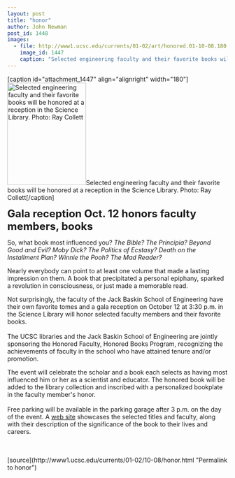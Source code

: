 ```yaml
---
layout: post
title: "honor"
author: John Newman
post_id: 1448
images:
  - file: http://www1.ucsc.edu/currents/01-02/art/honored.01-10-08.180.jpg
    image_id: 1447
    caption: "Selected engineering faculty and their favorite books will be honored at a reception in the Science Library. Photo: Ray Collett"
---
```


[caption id="attachment_1447" align="alignright" width="180"]<a href="http://localhost/mysite/wp-content/uploads/2001/10/honored.01-10-08.180.jpg"><img class="size-full wp-image-1447" src="http://localhost/mysite/wp-content/uploads/2001/10/honored.01-10-08.180.jpg" alt="Selected engineering faculty and their favorite books will be honored at a reception in the Science Library. Photo: Ray Collett" width="180" height="234" /></a>Selected engineering faculty and their favorite books will be honored at a reception in the Science Library. Photo: Ray Collett[/caption]
<p>
  <font size="5"><b>Gala reception Oct. 12 honors faculty members, books</b></font>
</p>
<p>
  So, what book most influenced you? <i>The Bible? The Principia? Beyond Good and Evil? Moby Dick? The Politics of Ecstasy? Death on the Installment Plan? Winnie the Pooh? The Mad Reader?</i>
</p>Nearly everybody can point to at least one volume that made a lasting impression on them. A book that precipitated a personal epiphany, sparked a revolution in consciousness, or just made a memorable read.
<p>
  Not surprisingly, the faculty of the Jack Baskin School of Engineering have their own favorite tomes and a gala reception on October 12 at 3:30 p.m. in the Science Library will honor selected faculty members and their favorite books.<br>
  <br>
  The UCSC libraries and the Jack Baskin School of Engineering are jointly sponsoring the Honored Faculty, Honored Books Program, recognizing the achievements of faculty in the school who have attained tenure and/or promotion.
</p>
<p>
  The event will celebrate the scholar and a book each selects as having most influenced him or her as a scientist and educator. The honored book will be added to the library collection and inscribed with a personalized bookplate in the faculty member's honor.<br>
  <br>
  Free parking will be available in the parking garage after 3 p.m. on the day of the event. A <a href="http://library.ucsc.edu/science/honor/">web site</a> showcases the selected titles and faculty, along with their description of the significance of the book to their lives and careers.<b><br></b><br>
  <br>

</p>
[source](http://www1.ucsc.edu/currents/01-02/10-08/honor.html "Permalink to honor")
